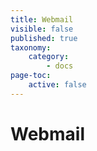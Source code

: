 ```yaml
---
title: Webmail
visible: false
published: true
taxonomy:
    category:
        - docs
page-toc:
    active: false
---
```


# Webmail
